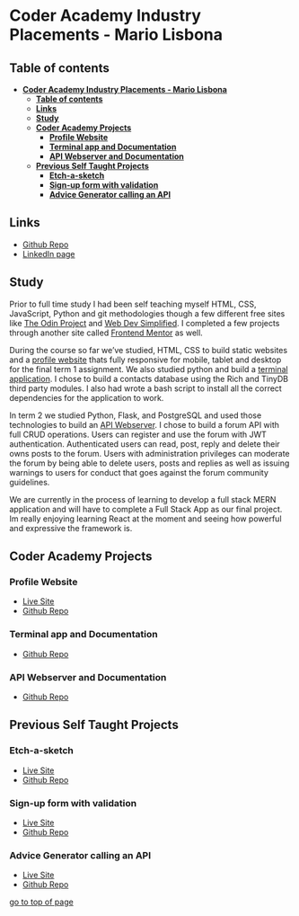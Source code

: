 # **Coder Academy Industry Placements - Mario Lisbona**

## **Table of contents**

- [**Coder Academy Industry Placements - Mario Lisbona**](#coder-academy-industry-placements---mario-lisbona)
  - [**Table of contents**](#table-of-contents)
  - [**Links**](#links)
  - [**Study**](#study)
  - [**Coder Academy Projects**](#coder-academy-projects)
    - [**Profile Website**](#profile-website)
    - [**Terminal app and Documentation**](#terminal-app-and-documentation)
    - [**API Webserver and Documentation**](#api-webserver-and-documentation)
  - [**Previous Self Taught Projects**](#previous-self-taught-projects)
    - [**Etch-a-sketch**](#etch-a-sketch)
    - [**Sign-up form with validation**](#sign-up-form-with-validation)
    - [**Advice Generator calling an API**](#advice-generator-calling-an-api)

## **Links**

- [Github Repo](https://github.com/MarioLisbona/)
- [LinkedIn page](https://www.linkedin.com/in/mario-lisbona-0496b8206/)

## **Study**

Prior to full time study I had been self teaching myself HTML, CSS, JavaScript, Python and git methodologies though a few different free sites like [The Odin Project](https://www.theodinproject.com/) and [Web Dev Simplified](https://courses.webdevsimplified.com/). I completed a few projects through another site called [Frontend Mentor](https://www.frontendmentor.io/) as well.

During the course so far we’ve studied, HTML, CSS to build static websites and a [profile website](https://mariolisbona.github.io/CA-T1A2-portfolio/index.html) thats fully responsive for mobile, tablet and desktop for the final term 1 assignment. We also studied python and build a [terminal application](https://github.com/MarioLisbona/CA-T1A3-terminal-app). I chose to build a contacts database using the Rich and TinyDB third party modules. I also had wrote a bash script to install all the correct dependencies for the application to work.

In term 2 we studied Python, Flask, and PostgreSQL and used those technologies to build an [API Webserver](https://github.com/MarioLisbona/CA-T2A2-API-Webserver). I chose to build a forum API with full CRUD operations. Users can register and use the forum with JWT authentication. Authenticated users can read, post, reply and delete their owns posts to the forum. Users with administration privileges can moderate the forum by being able to delete users, posts and replies as well as issuing warnings to users for conduct that goes against the forum community guidelines.

We are currently in the process of learning to develop a full stack MERN application and will have to complete a Full Stack App as our final project. Im really enjoying learning React at the moment and seeing how powerful and expressive the framework is.

## **Coder Academy Projects**

### **Profile Website**

- [Live Site](https://mariolisbona.github.io/CA-T1A2-portfolio/index.html)
- [Github Repo](https://github.com/MarioLisbona/CA-T1A2-portfolio)
  
### **Terminal app and Documentation**

- [Github Repo](https://github.com/MarioLisbona/CA-T1A3-terminal-app)
  
### **API Webserver and Documentation**

- [Github Repo](https://github.com/MarioLisbona/CA-T2A2-API-Webserver)
  
## **Previous Self Taught Projects**

### **Etch-a-sketch**

- [Live Site](https://mariolisbona.github.io/etch-a-sketch/)
- [Github Repo](https://github.com/MarioLisbona/etch-a-sketch)

### **Sign-up form with validation**

- [Live Site](https://mariolisbona.github.io/FEM-intro-component-with-signup-form/)
- [Github Repo](https://github.com/MarioLisbona/FEM-intro-component-with-signup-form)

### **Advice Generator calling an API**

- [Live Site](https://mariolisbona.github.io/FEM-advice-generator/)
- [Github Repo](https://github.com/MarioLisbona/FEM-advice-generator)

[go to top of page](#coder-academy-industry-placements---mario-lisbona)

